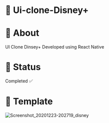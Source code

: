 # 📌 Ui-clone-Disney+


# 📌 About

UI Clone Dinsey+
Developed using React Native

# 📌 Status

Completed ✅

# 📌 Template

![Screenshot_20201223-202719_disney](https://user-images.githubusercontent.com/46818637/103044887-187e3280-4561-11eb-8916-d7b8c0503cd6.jpg)

